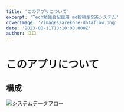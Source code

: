 ```yaml
---
title: 'このアプリについて'
excerpt: 'Tech勉強会記録用 md投稿型SSGシステム'
coverImage: '/images/arekore-dataflow.png'
date: '2023-08-11T18:10:00.000Z'
author: 江口
---
```


# このアプリについて

## 構成

![システムデータフロー](https://react-next-md-ssg.vercel.app/images/arekore-dataflow.png)
